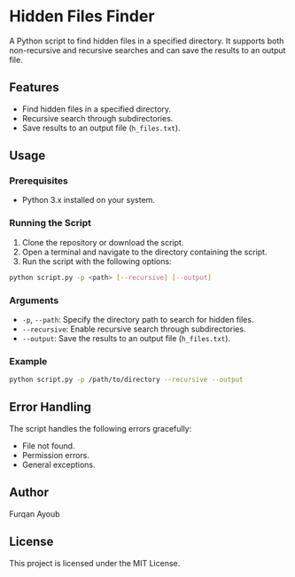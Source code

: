 # Hidden Files Finder

A Python script to find hidden files in a specified directory. It supports both non-recursive and recursive searches and can save the results to an output file.

## Features

- Find hidden files in a specified directory.
- Recursive search through subdirectories.
- Save results to an output file (`h_files.txt`).

## Usage

### Prerequisites

- Python 3.x installed on your system.

### Running the Script

1. Clone the repository or download the script.
2. Open a terminal and navigate to the directory containing the script.
3. Run the script with the following options:

```bash
python script.py -p <path> [--recursive] [--output]
```

### Arguments

- `-p`, `--path`: Specify the directory path to search for hidden files.
- `--recursive`: Enable recursive search through subdirectories.
- `--output`: Save the results to an output file (`h_files.txt`).

### Example

```bash
python script.py -p /path/to/directory --recursive --output
```

## Error Handling

The script handles the following errors gracefully:
- File not found.
- Permission errors.
- General exceptions.

## Author

Furqan Ayoub

## License

This project is licensed under the MIT License.
